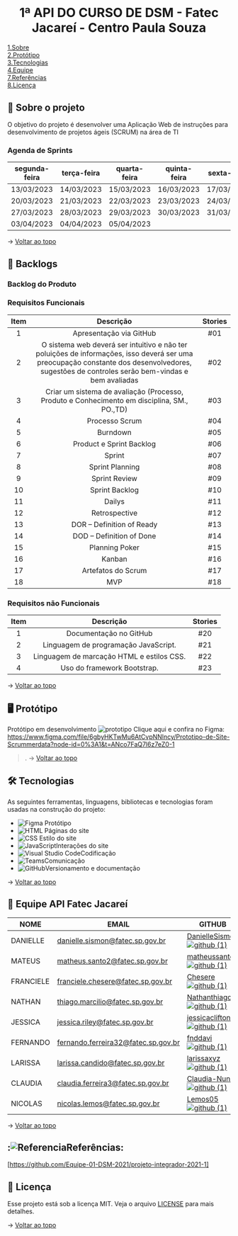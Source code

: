 # <br id="topo">
<h1 align="center"> 1ª API DO CURSO DE DSM - Fatec Jacareí - Centro Paula Souza</h1>

<p>
   <a href="#sobre">1.Sobre</a>
   <br>
   <a href="#prototipo">2.Protótipo</a>
   <br>
   <a href="#tecnologias">3.Tecnologias</a>
   <br>
   <a href="#equipe">4.Equipe</a>
   <br>
   <a href="#final">7.Referências</a>
   <br>
   <a href="#licenca">8.Licença</a>
</p>
   
<span id="sobre">

## :bookmark_tabs: Sobre o projeto

O objetivo do projeto é desenvolver uma Aplicação Web de instruções para desenvolvimento de projetos ágeis (SCRUM) na área de TI

### Agenda de Sprints
segunda-feira	|	terça-feira	|	quarta-feira	|	quinta-feira	|	sexta-feira
---	|	---	|	---	|	---	|	---
13/03/2023	|	14/03/2023	|	15/03/2023	|	16/03/2023	|	17/03/2023
20/03/2023	|	21/03/2023	|	22/03/2023	|	23/03/2023	|	24/03/2023
27/03/2023	|	28/03/2023	|	29/03/2023	|	30/03/2023	|	31/03/2023
03/04/2023	|	04/04/2023	|	05/04/2023	|		|	

→ [Voltar ao topo](#topo)

<span id="backlogs">

## :dart: Backlogs
### Backlog do Produto
### Requisitos Funcionais
Item	|	Descrição	|	Stories
:---:	|	:---:	|	:---:
1	|	 Apresentação via GitHub	|	#01
2	|	O sistema web deverá ser intuitivo e não ter poluições de informações, isso deverá ser uma preocupação constante dos desenvolvedores, sugestões de controles serão bem-vindas e bem avaliadas	|	#02
3	|	 Criar um sistema de avaliação (Processo, Produto e Conhecimento em disciplina, SM., PO.,TD)	|	#03
4	|	 Processo Scrum	|	#04
5	|	 Burndown	|	#05
6	|	Product e Sprint Backlog	|	#06
7	|	Sprint	|	#07
8	|	Sprint Planning	|	#08
9	|	Sprint Review	|	#09
10	|	Sprint Backlog	|	#10
11	|	Dailys	|	#11
12	|	Retrospective	|	#12
13	|	DOR – Definition of Ready	|	#13
14	|	DOD – Definition of Done	|	#14
15	|	Planning Poker	|	#15
16	|	Kanban	|	#16
17	|	Artefatos do Scrum	|	#17
18	|	MVP	|	#18

### Requisitos não Funcionais
Item	|	Descrição	|	Stories
:---:	|	:---:	|	:---:
1	|	 Documentação no GitHub	|	#20
2	|	 Linguagem de programação JavaScript.	|	#21
3	|	 Linguagem de marcação HTML e estilos CSS.	|	#22
4	|	 Uso do framework Bootstrap.	|	#23

→ [Voltar ao topo](#topo)

<span id="prototipo">

## :desktop_computer: Protótipo

Protótipo em desenvolvimento
![prototipo](https://user-images.githubusercontent.com/127904356/227746088-defa4fae-ee22-4cc1-b725-82dc3966b426.png)
Clique aqui e confira no Figma: https://www.figma.com/file/6gbyHKTwMu6AtCvpNNlncy/Prototipo-de-Site-Scrummerdata?node-id=0%3A1&t=ANco7FaQ7l6z7eZ0-1
   >.</a>
   → [Voltar ao topo](#topo)

<span id="tecnologias">

## 🛠️ Tecnologias

As seguintes ferramentas, linguagens, bibliotecas e tecnologias foram usadas na construção do projeto:

- ![Figma](https://img.shields.io/badge/Figma-F24E1E?style=for-the-badge&logo=figma&logoColor=white) Protótipo
- ![HTML](https://img.shields.io/badge/HTML5-E34F26?style=for-the-badge&logo=html5&logoColor=white) Páginas do site
- ![CSS](	https://img.shields.io/badge/CSS3-1572B6?style=for-the-badge&logo=css3&logoColor=white) Estilo do site
- ![JavaScript](	https://img.shields.io/badge/JavaScript-F7DF1E?style=for-the-badge&logo=javascript&logoColor=black)Interações do site
- ![Visual Studio Code](https://img.shields.io/badge/Visual_Studio-5C2D91?style=for-the-badge&logo=visual%20studio&logoColor=white)Codificação
- ![Teams](https://img.shields.io/badge/Microsoft_Teams-6264A7?style=for-the-badge&logo=microsoft-teams&logoColor=white)Comunicação
- ![GitHub](https://img.shields.io/badge/GitHub-100000?style=for-the-badge&logo=github&logoColor=white)Versionamento e documentação

→ [Voltar ao topo](#topo)

<span id="equipe">

## :busts_in_silhouette: Equipe API Fatec Jacareí

NOME	|	EMAIL	|	GITHUB	|	CARGO
---	|	---	|	---	|	---
DANIELLE	|	danielle.sismon@fatec.sp.gov.br	|	[DanielleSismon![github (1)](https://user-images.githubusercontent.com/127904356/227741763-25763db0-8564-428d-a08e-2653b53a733e.png)](https://github.com/DanielleSismon)	|	PO
MATEUS	|	matheus.santo2@fatec.sp.gov.br	|	[matheussanto2![github (1)](https://user-images.githubusercontent.com/127904356/227741763-25763db0-8564-428d-a08e-2653b53a733e.png)](https://github.com/matheussanto2)	|	Master Scrum
FRANCIELE	|	franciele.chesere@fatec.sp.gov.br	|	[Chesere![github (1)](https://user-images.githubusercontent.com/127904356/227741763-25763db0-8564-428d-a08e-2653b53a733e.png)](https://github.com/ChesereF)|	Tem Dev
NATHAN	|	thiago.marcilio@fatec.sp.gov.br	|	[Nathanthiago![github (1)](https://user-images.githubusercontent.com/127904356/227741763-25763db0-8564-428d-a08e-2653b53a733e.png)](https://github.com/Sathanthiago)	|	Tem Dev
JESSICA	|	jessica.riley@fatec.sp.gov.br	|	[jessicaclifton![github (1)](https://user-images.githubusercontent.com/127904356/227741763-25763db0-8564-428d-a08e-2653b53a733e.png)](https://github.com/jessicaclifton)	|	Tem Dev
FERNANDO	|	fernando.ferreira32@fatec.sp.gov.br	|	[fnddavi![github (1)](https://user-images.githubusercontent.com/127904356/227741763-25763db0-8564-428d-a08e-2653b53a733e.png)](https://github.com/fnddavi)	|	Tem Dev
LARISSA	|	larissa.candido@fatec.sp.gov.br	|	[larissaxyz![github (1)](https://user-images.githubusercontent.com/127904356/227741763-25763db0-8564-428d-a08e-2653b53a733e.png)](https://github.com/larissaxyz)	|	Tem Dev
CLAUDIA	|	claudia.ferreira3@fatec.sp.gov.br	|	[Claudia-Nunes![github (1)](https://user-images.githubusercontent.com/127904356/227741763-25763db0-8564-428d-a08e-2653b53a733e.png)](https://github.com/Claudia-Nunes)|	Tem Dev
NICOLAS	|	nicolas.lemos@fatec.sp.gov.br	|	[Lemos05![github (1)](https://user-images.githubusercontent.com/127904356/227741763-25763db0-8564-428d-a08e-2653b53a733e.png)](https://github.com/Lemos05)	|	Tem Dev

→ [Voltar ao topo](#topo)

<span id="licenca">

## :![Referencia](https://user-images.githubusercontent.com/127904356/227745344-64985a30-71e7-48da-be0f-d716b1c1a0f0.png)Referências:
[https://github.com/Equipe-01-DSM-2021/projeto-integrador-2021-1]

## :page_with_curl: Licença

Esse projeto está sob a licença MIT. Veja o arquivo [LICENSE](LICENSE) para mais detalhes.

→ [Voltar ao topo](#topo)
